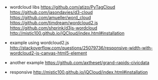 
- wordcloud libs
https://github.com/atizo/PyTagCloud
https://github.com/jasondavies/d3-cloud
https://github.com/amueller/word_cloud
https://github.com/timdream/wordcloud2.js
https://github.com/shprink/d3js-wordcloud
http://mistic100.github.io/jQCloud/index.html#installation

- example using wordcloud2.js
http://stackoverflow.com/questions/25079736/responsive-width-with-wordcloud2-js-canvas-html5-element

- another example
https://github.com/axtheset/grand-rapids-civicdata

- responsive
http://mistic100.github.io/jQCloud/index.html#installation

